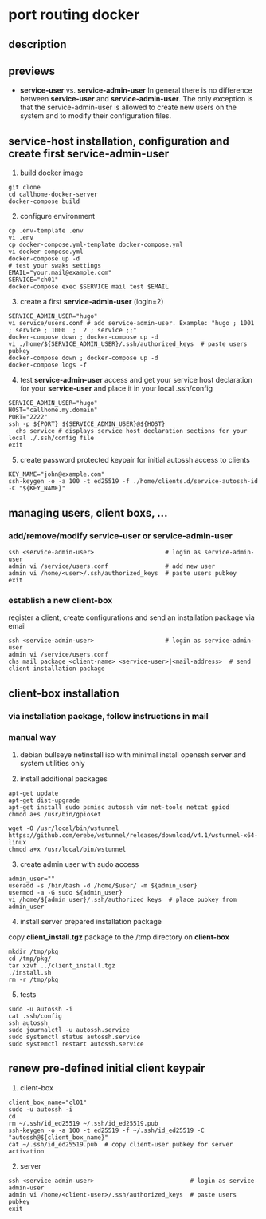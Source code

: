 # port routing docker

## description


## previews

* **service-user** vs. **service-admin-user**
In general there is no difference between **service-user** and **service-admin-user**.
The only exception is that the service-admin-user is allowed to create new users on the system and to modify their configuration files.

## **service-host** installation, configuration and create first **service-admin-user**

1. build docker image

```
git clone 
cd callhome-docker-server
docker-compose build
```

2. configure environment

```
cp .env-template .env
vi .env
cp docker-compose.yml-template docker-compose.yml
vi docker-compose.yml
docker-compose up -d
# test your swaks settings
EMAIL="your.mail@example.com"
SERVICE="ch01"
docker-compose exec $SERVICE mail test $EMAIL
```

3. create a first **service-admin-user** (login=2)

```
SERVICE_ADMIN_USER="hugo"
vi service/users.conf # add service-admin-user. Example: "hugo ; 1001  ; service ; 1000  ;  2 ; service ;;"
docker-compose down ; docker-compose up -d
vi ./home/${SERVICE_ADMIN_USER}/.ssh/authorized_keys  # paste users pubkey
docker-compose down ; docker-compose up -d
docker-compose logs -f
```

4. test **service-admin-user** access and get your service host declaration for your **service-user** and place it in your local .ssh/config

```
SERVICE_ADMIN_USER="hugo"
HOST="callhome.my.domain"
PORT="2222"
ssh -p ${PORT} ${SERVICE_ADMIN_USER}@${HOST}
  chs service # displays service host declaration sections for your local ./.ssh/config file
exit
```

5. create password protected keypair for initial autossh access to clients

```
KEY_NAME="john@example.com"
ssh-keygen -o -a 100 -t ed25519 -f ./home/clients.d/service-autossh-id -C "${KEY_NAME}"
```

## managing users, client boxs, ...

### add/remove/modify **service-user** or **service-admin-user**

```
ssh <service-admin-user>                    # login as service-admin-user
admin vi /service/users.conf                # add new user 
admin vi /home/<user>/.ssh/authorized_keys  # paste users pubkey
exit
```

### establish a new **client-box**

register a client, create configurations and send an installation package via email

```
ssh <service-admin-user>                    # login as service-admin-user
admin vi /service/users.conf
chs mail package <client-name> <service-user>|<mail-address>  # send client installation package 
```

## client-box installation

### via installation package, follow instructions in mail

### manual way

1. debian bullseye netinstall iso with minimal install openssh server and system utilities only

2. install additional packages

```
apt-get update
apt-get dist-upgrade
apt-get install sudo psmisc autossh vim net-tools netcat gpiod
chmod a+s /usr/bin/gpioset

wget -O /usr/local/bin/wstunnel https://github.com/erebe/wstunnel/releases/download/v4.1/wstunnel-x64-linux
chmod a+x /usr/local/bin/wstunnel
```

3. create admin user with sudo access

```
admin_user=""
useradd -s /bin/bash -d /home/$user/ -m ${admin_user}
usermod -a -G sudo ${admin_user}
vi /home/${admin_user}/.ssh/authorized_keys  # place pubkey from admin_user
```

4. install server prepared installation package

copy **client_install.tgz** package to the /tmp directory on **client-box**

```
mkdir /tmp/pkg
cd /tmp/pkg/
tar xzvf ../client_install.tgz
./install.sh
rm -r /tmp/pkg
```

5. tests

```
sudo -u autossh -i
cat .ssh/config
ssh autossh
sudo journalctl -u autossh.service
sudo systemctl status autossh.service
sudo systemctl restart autossh.service
```

## renew pre-defined initial client keypair

1. client-box

```
client_box_name="cl01"
sudo -u autossh -i
cd
rm ~/.ssh/id_ed25519 ~/.ssh/id_ed25519.pub
ssh-keygen -o -a 100 -t ed25519 -f ~/.ssh/id_ed25519 -C "autossh@${client_box_name}"
cat ~/.ssh/id_ed25519.pub  # copy client-user pubkey for server activation
```

2. server

```
ssh <service-admin-user>                           # login as service-admin-user
admin vi /home/<client-user>/.ssh/authorized_keys  # paste users pubkey
exit
```

